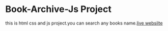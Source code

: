 # Book-Archive-Js Project

this is html css and js project.you can search any books name.[live websilte](https://book-archive-assigment.netlify.app/)
